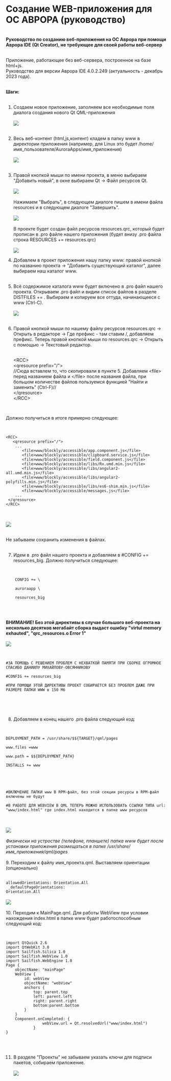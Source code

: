# Создание WEB-приложения для ОС АВРОРА (руководство)
<br>
<strong>Руководство по созданию веб-приложения на ОС Аврора при помощи Аврора IDE (Qt Creator), не требующее для своей работы веб-сервер</strong><br><br>

Приложение, работающее без веб-сервера, построенное на базе html+js. <br>Руководство для версии Аврора IDE 4.0.2.249 (актуальность - декабрь 2023 года).<br><br>

<strong>Шаги:</strong><br><br>
1. Создаем новое приложение, заполняем все необходимые поля диалога создания нового Qt QML-приложения<br><br><img src="https://github.com/mastercond-comp/AuroraQTWebApp/blob/main/step1.png?raw=true"><br><br>
2. Весь веб-контент (html,js,контент) кладем в папку www в директории приложения (например, для Linux это будет /home/имя_пользователя/AuroraApps/имя_приложения)<br><br><img src="https://github.com/mastercond-comp/AuroraQTWebApp/blob/main/step2.png?raw=true"><br><br>
3. Правой кнопкой мыши по имени проекта, в меню выбираем "Добавить новый", в окне выбираем Qt -> Файл ресурсов Qt.<br><br><img src="https://github.com/mastercond-comp/AuroraQTWebApp/blob/main/step3.png?raw=true"><br><br>
Нажимаем "Выбрать", в следующем диалоге пишем в имени файла resources и в следующем диалоге "Завершить".<br><br><img src="https://github.com/mastercond-comp/AuroraQTWebApp/blob/main/step3-1.png?raw=true"><br><br> В проекте будет создан файл ресурсов resources.qrc, который будет прописан в .pro файле нашего приложения (будет внизу .pro файла строка RESOURCES += resources.qrc)<br><br><img src="https://github.com/mastercond-comp/AuroraQTWebApp/blob/main/step3-2.png?raw=true"><br>
4. Добавлем в проект приложения нашу папку www: правой кнопкой по названию проекта -> "Добавить существующий каталог", далее выбираем наш каталог www.<br><br>
5. Всё содержимое каталога www будет включено в .pro файл нашего проекта. Открываем .pro файл и видим список файлов в разделе DISTFILES += . Выбираем и копируем все оттуда, начинающееся с www (Ctrl-C).<br><br><img src="https://github.com/mastercond-comp/AuroraQTWebApp/blob/main/step5.png?raw=true"><br><br>
6. Правой кнопкой мыши по нашему файлу ресурсов resources.qrc -> Открыть в редакторе -> Где префикс - там ставим /, добавляем префикс. Теперь правой кнопкой мыши по resources.qrc -> Открыть с помощью -> Текстовый редактор.<br><br>
   
   &lt;RCC&gt;<br>
   &lt;qresource prefix="/"&gt;<br>
    //Сюда вставлем то, что скопировали в пункте 5. Добавляем &lt;file&gt; перед названием файла и &lt;/file&gt; после названия файла, при большом количестве файлов пользуемся функцией "Найти и заменить" (Ctrl-F)//<br>
   &lt;/qresource&gt;<br>
&lt;/RCC&gt;<br>
<br>

Должно получиться в итоге примерно следующее:<br><br>
<pre><code>
&lt;RCC&gt;
   &lt;qresource prefix="/"&gt;
    ...
       &lt;file&gt;www/blockly/accessible/app.component.js&lt;/file&gt;
       &lt;file&gt;www/blockly/accessible/clipboard.service.js&lt;/file&gt;
       &lt;file&gt;www/blockly/accessible/field.component.js&lt;/file&gt;
       &lt;file&gt;www/blockly/accessible/libs/Rx.umd.min.js&lt;/file&gt;
       &lt;file&gt;www/blockly/accessible/libs/angular2-all.umd.min.js&lt;/file&gt;
       &lt;file&gt;www/blockly/accessible/libs/angular2-polyfills.min.js&lt;/file&gt;
       &lt;file&gt;www/blockly/accessible/libs/es6-shim.min.js&lt;/file&gt;
       &lt;file&gt;www/blockly/accessible/messages.js&lt;/file&gt;
    ...
 &lt;/qresource&gt;
&lt;/RCC&gt;
</code></pre><br><br><img src="https://github.com/mastercond-comp/AuroraQTWebApp/blob/main/step6.png?raw=true"><br><br>

Не забываем сохранить изменения в файлах.<br><br>

7. Идем в .pro файл нашего проекта и добавляем  в #CONFIG += resources_big. Должно получиться следующее:<br><br>
   
<code>
    CONFIG += \ <br>
    auroraapp \ <br>
    resources_big <br>
</code><br><br>

<strong>ВНИМАНИЕ! 
Без этой директивы в случае большого веб-проекта на несколько десятков мегабайт сборка выдаст ошибку "virtul memory exhauted", "qrc_resources.o Error 1"
</strong><br><br><img src="https://github.com/mastercond-comp/AuroraQTWebApp/blob/main/step7.png?raw=true"><br><br>

<pre><code>
#ЗА ПОМОЩЬ С РЕШЕНИЕМ ПРОБЛЕМ С НЕХВАТКОЙ ПАМЯТИ ПРИ СБОРКЕ ОГРОМНОЕ СПАСИБО ДАНИИЛУ МИХАЙЛОВУ-ОВСЯННИКОВУ <br>
#CONFIG += resources_big<br>
#ПРИ ПОМОЩИ ЭТОЙ ДИРЕКТИВЫ ПРОЕКТ СОБИРАЕТСЯ БЕЗ ПРОБЛЕМ ДАЖЕ ПРИ РАЗМЕРЕ ПАПКИ WWW в 150 Мб<br>
</code></pre><br><br>

8. Добавляем в конец нашего .pro файла следующий код:<br><br>
<pre><code>
DEPLOYMENT_PATH = /usr/share/$${TARGET}/qml/pages <br>
www.files =www <br>
www.path = $${DEPLOYMENT_PATH} <br>
INSTALLS += www <br>
<br><br>

#ВКЛЮЧЕНИЕ ПАПКИ www В RPM-файл, без этой секции ресурсы в RPM-файл включены не будут<br>
#В РАБОТЕ ДЛЯ WEBVIEW В QML ТЕПЕРЬ МОЖНО ИСПОЛЬЗОВАТЬ ССЫЛКИ ТИПА url: "www/index.html" где index.html находится в папке www ресурсов</code></pre>
<br><br><img src="https://github.com/mastercond-comp/AuroraQTWebApp/blob/main/step8.png?raw=true"><br><br>
<i>Физически на устростве (телефоне, планшете) папка www будет после установки приложения размещаться в папке /usr/share/имя_приложения/qml/pages</i><br><br>
9. Переходим к файлу имя_проекта.qml. Выставляем ориентации (опционально)<br><br>
<code>
    allowedOrientations: Orientation.All <br>
    _defaultPageOrientations: Orientation.All
</code>
<br><br><img src="https://github.com/mastercond-comp/AuroraQTWebApp/blob/main/step9.png?raw=true"><br><br>
10. Перходим к MainPage.qml. Для работы WebView при условии нахождения index.html в папке www будет работоспособным следующий код:
<br><br>
<pre><code>
import QtQuick 2.6
import QtWebKit 3.0
import Sailfish.Silica 1.0
import Sailfish.WebView 1.0
import Sailfish.WebEngine 1.0
Page {
    objectName: "mainPage"
    WebView {
        id: webView
        objectName: "webView"
        anchors {
            top: parent.top
            left: parent.left
            right: parent.right
            bottom:parent.bottom
        }
    }
    Component.onCompleted: {
                webView.url = Qt.resolvedUrl("www/index.html")
            }
}
</code></pre><br><br>

11. В разделе "Проекты" не забываем указать ключи для подписи пакетов, собираем приложение.<br><br><img src="https://github.com/mastercond-comp/AuroraQTWebApp/blob/main/step10.png?raw=true"><br>
